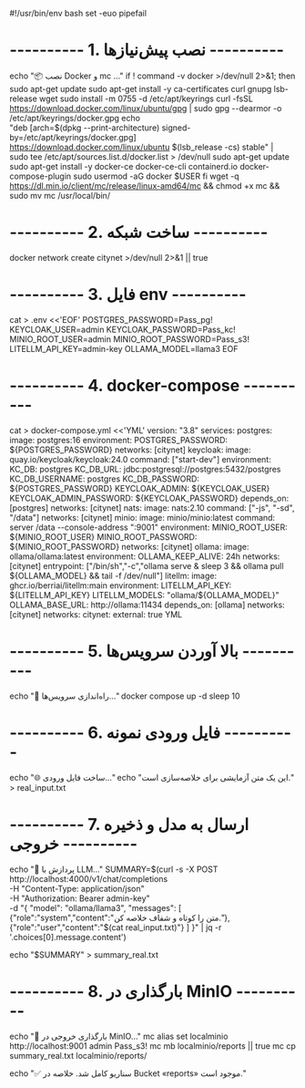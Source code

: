 #!/usr/bin/env bash
set -euo pipefail

# ---------- 1. نصب پیش‌نیازها ----------
echo "📦 نصب Docker و mc ..."
if ! command -v docker >/dev/null 2>&1; then
  sudo apt-get update
  sudo apt-get install -y ca-certificates curl gnupg lsb-release wget
  sudo install -m 0755 -d /etc/apt/keyrings
  curl -fsSL https://download.docker.com/linux/ubuntu/gpg | sudo gpg --dearmor -o /etc/apt/keyrings/docker.gpg
  echo \
  "deb [arch=$(dpkg --print-architecture) signed-by=/etc/apt/keyrings/docker.gpg] \
  https://download.docker.com/linux/ubuntu $(lsb_release -cs) stable" | \
  sudo tee /etc/apt/sources.list.d/docker.list > /dev/null
  sudo apt-get update
  sudo apt-get install -y docker-ce docker-ce-cli containerd.io docker-compose-plugin
  sudo usermod -aG docker $USER
fi
wget -q https://dl.min.io/client/mc/release/linux-amd64/mc && chmod +x mc && sudo mv mc /usr/local/bin/

# ---------- 2. ساخت شبکه ----------
docker network create citynet >/dev/null 2>&1 || true

# ---------- 3. فایل env ----------
cat > .env <<'EOF'
POSTGRES_PASSWORD=Pass_pg!
KEYCLOAK_USER=admin
KEYCLOAK_PASSWORD=Pass_kc!
MINIO_ROOT_USER=admin
MINIO_ROOT_PASSWORD=Pass_s3!
LITELLM_API_KEY=admin-key
OLLAMA_MODEL=llama3
EOF

# ---------- 4. docker-compose ----------
cat > docker-compose.yml <<'YML'
version: "3.8"
services:
  postgres:
    image: postgres:16
    environment:
      POSTGRES_PASSWORD: ${POSTGRES_PASSWORD}
    networks: [citynet]
  keycloak:
    image: quay.io/keycloak/keycloak:24.0
    command: ["start-dev"]
    environment:
      KC_DB: postgres
      KC_DB_URL: jdbc:postgresql://postgres:5432/postgres
      KC_DB_USERNAME: postgres
      KC_DB_PASSWORD: ${POSTGRES_PASSWORD}
      KEYCLOAK_ADMIN: ${KEYCLOAK_USER}
      KEYCLOAK_ADMIN_PASSWORD: ${KEYCLOAK_PASSWORD}
    depends_on: [postgres]
    networks: [citynet]
  nats:
    image: nats:2.10
    command: ["-js", "-sd", "/data"]
    networks: [citynet]
  minio:
    image: minio/minio:latest
    command: server /data --console-address ":9001"
    environment:
      MINIO_ROOT_USER: ${MINIO_ROOT_USER}
      MINIO_ROOT_PASSWORD: ${MINIO_ROOT_PASSWORD}
    networks: [citynet]
  ollama:
    image: ollama/ollama:latest
    environment:
      OLLAMA_KEEP_ALIVE: 24h
    networks: [citynet]
    entrypoint: ["/bin/sh","-c","ollama serve & sleep 3 && ollama pull ${OLLAMA_MODEL} && tail -f /dev/null"]
  litellm:
    image: ghcr.io/berriai/litellm:main
    environment:
      LITELLM_API_KEY: ${LITELLM_API_KEY}
      LITELLM_MODELS: "ollama/${OLLAMA_MODEL}"
      OLLAMA_BASE_URL: http://ollama:11434
    depends_on: [ollama]
    networks: [citynet]
networks:
  citynet:
    external: true
YML

# ---------- 5. بالا آوردن سرویس‌ها ----------
echo "🚀 راه‌اندازی سرویس‌ها..."
docker compose up -d
sleep 10

# ---------- 6. فایل ورودی نمونه ----------
echo "🌐 ساخت فایل ورودی..."
echo "این یک متن آزمایشی برای خلاصه‌سازی است." > real_input.txt

# ---------- 7. ارسال به مدل و ذخیره خروجی ----------
echo "🤖 پردازش با LLM..."
SUMMARY=$(curl -s -X POST http://localhost:4000/v1/chat/completions \
-H "Content-Type: application/json" \
-H "Authorization: Bearer admin-key" \
-d "{
  \"model\": \"ollama/llama3\",
  \"messages\": [
    {\"role\":\"system\",\"content\":\"متن را کوتاه و شفاف خلاصه کن.\"},
    {\"role\":\"user\",\"content\":\"$(cat real_input.txt)\"}
  ]
}" | jq -r '.choices[0].message.content')

echo "$SUMMARY" > summary_real.txt

# ---------- 8. بارگذاری در MinIO ----------
echo "💾 بارگذاری خروجی در MinIO..."
mc alias set localminio http://localhost:9001 admin Pass_s3!
mc mb localminio/reports || true
mc cp summary_real.txt localminio/reports/

echo "✅ سناریو کامل شد. خلاصه در Bucket «reports» موجود است."
